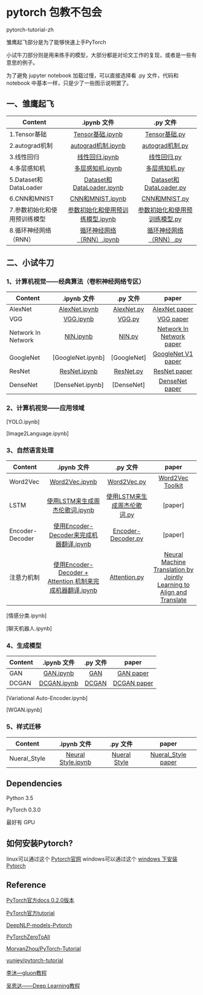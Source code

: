 # pytorch 包教不包会

pytorch-tutorial-zh

雏鹰起飞部分是为了能够快速上手PyTorch

小试牛刀部分则是用来练手的模型，大部分都是对论文工作的复现，或者是一些有意思的例子。

为了避免 jupyter notebook 加载过慢，可以直接选择看 .py 文件，代码和 notebook 中基本一样，只是少了一些图示说明罢了。


## 一、雏鹰起飞

| Content    | .ipynb 文件  |  .py 文件 |
| ------------------ | :---------------------: | :--------------------------: |
| 1.Tensor基础 |  [Tensor基础.ipynb](./basis/1、Tensor基础.ipynb) | [Tensor基础.py](./basis/py/tensor_basis.py) |
| 2.autograd机制 | [autograd机制.ipynb](./basis/2、autograd机制.ipynb) | [autograd机制.py](./basis/py/autograd.py) |
| 3.线性回归 | [线性回归.ipynb](./basis/3、线性回归.ipynb) | [线性回归.py](./basis/py/linear_regression.py) |
| 4.多层感知机 | [多层感知机.ipynb](./basis/4、多层感知机.ipynb) | [多层感知机.py](./basis/py/mlp.py) |
| 5.Dataset和DataLoader | [Dataset和DataLoader.ipynb](./basis/5、Dataset和DataLoader.ipynb) | [Dataset和DataLoader.py](./basis/py/dataset.py) |
| 6.CNN和MNIST | [CNN和MNIST.ipynb](./basis/CNN和MNIST.ipynb) | [CNN和MNIST.py](./basis/py/simplecnn.py) |
| 7.参数初始化和使用预训练模型 | [参数初始化和使用预训练模型.ipynb](./basis/参数初始化和使用预训练模型.ipynb) | [参数初始化和使用预训练模型.py](./basis/py/pretrain.py) |
| 8.循环神经网络（RNN） | [循环神经网络（RNN）.ipynb](./basis/rnn.ipynb) | [循环神经网络（RNN）.py](./basis/py/rnn.py) |


## 二、小试牛刀


### 1、计算机视觉——经典算法（卷积神经网络专区）

| Content    | .ipynb 文件  |  .py 文件 |  paper  |
| ------------------ | :---------------------: | :--------------------------: |:--------------------------: |
| AlexNet |  [AlexNet.ipynb](./CV/AlexNet.ipynb) | [AlexNet.py](./CV/py/AlexNet.py) |  [AlexNet paper](https://tinyurl.com/j4pu2rc) |
| VGG |  [VGG.ipynb](./CV/VGG.ipynb) |  [VGG.py](./CV/py/VGG.py) |  [VGG paper](https://arxiv.org/abs/1409.1556) |
| Network In Network |  [NIN.ipynb](./CV/NIN.ipynb) | [NIN.py](./CV/py/NIN.py) |  [Network In Network paper](https://arxiv.org/abs/1312.4400) |
| GoogleNet |  [GoogleNet.ipynb] | [GoogleNet] |  [GoogleNet V1 paper](https://arxiv.org/abs/1409.4842) |
| ResNet | [ResNet.ipynb](./CV/ResNet.ipynb) | [ResNet.py](./CV/py/ResNet.py) |  [ResNet paper](https://arxiv.org/abs/1512.03385) |
| DenseNet |  [DenseNet.ipynb] | [DenseNet] |  [DenseNet paper](https://arxiv.org/abs/1608.06993) |


### 2、计算机视觉——应用领域

[YOLO.ipynb]

[Image2Language.ipynb]


### 3、自然语言处理

| Content    | .ipynb 文件  |  .py 文件 |  paper  |
| ------------------ | :---------------------: | :--------------------------: |:--------------------------: |
| Word2Vec |  [Word2Vec.ipynb](./NLP/Word2Vec.ipynb) | [Word2Vec.py](./NLP/py/word2vec.py)  |  [Word2Vec Toolkit](https://code.google.com/archive/p/word2vec/) |
| LSTM |  [使用LSTM来生成周杰伦歌词.ipynb](./NLP/LSTM.ipynb) | [使用LSTM来生成周杰伦歌词.py](./NLP/py/lstm.py) |  [paper] |
| Encoder-Decoder |  [使用Encoder-Decoder来完成机器翻译.ipynb](./NLP/encode_decoder.ipynb) | [Encoder-Decoder.py](./NLP/py/encoder_decoder.py) |  [paper] |
| 注意力机制 |  [使用Encoder-Decoder + Attention 机制来完成机器翻译.ipynb](./NLP/attention.ipynb) | [Attention.py](./NLP/py/attention.py) |  [Neural Machine Translation by Jointly Learning to Align and Translate](https://arxiv.org/abs/1409.0473) |

[情感分类.ipynb]

[聊天机器人.ipynb]


### 4、生成模型

| Content    | .ipynb 文件  |  .py 文件 |  paper  |
| ------------------ | :---------------------: | :--------------------------: |:--------------------------: |
| GAN |  [GAN.ipynb](./GAN/GAN.ipynb) | [GAN](./GAN/py/GAN.py) |  [GAN paper](https://arxiv.org/abs/1406.2661) |
| DCGAN |  [DCGAN.ipynb](./GAN/DCGAN.ipynb) | [DCGAN](./GAN/py/DCGAN.py) |  [DCGAN paper](https://arxiv.org/abs/1511.06434) |

[Variational Auto-Encoder.ipynb]

[WGAN.ipynb]


### 5、样式迁移

| Content    | .ipynb 文件  |  .py 文件 |  paper  |
| ------------------ | :---------------------: | :--------------------------: |:--------------------------: |
| Nueral_Style |  [Neural Style.ipynb](./Nueral_Style/neural_style.ipynb) | [Nueral Style](./Nueral_Style/py/neural_style.py) | [Nueral_Style paper](https://arxiv.org/abs/1508.06576) |





## Dependencies

Python 3.5

PyTorch 0.3.0

最好有 GPU


## 如何安装Pytorch?

linux可以通过这个 [Pytorch官网](http://pytorch.org/)
windows可以通过这个 [windows 下安装Pytorch](https://zhuanlan.zhihu.com/p/26871672)





## Reference

[PyTorch官方docs 0.2.0版本](http://pytorch.org/docs/0.2.0/)

[PyTorch官方tutorial](http://pytorch.org/tutorials/)

[DeepNLP-models-Pytorch](https://github.com/DSKSD/DeepNLP-models-Pytorch)

[PyTorchZeroToAll](https://github.com/hunkim/PyTorchZeroToAll)

[MorvanZhou/PyTorch-Tutorial](https://github.com/MorvanZhou/PyTorch-Tutorial)

[yunjey/pytorch-tutorial](https://github.com/yunjey/pytorch-tutorial)

[李沐—gluon教程](https://zh.gluon.ai/index.html)

[吴恩达——Deep Learning教程](https://www.coursera.org/specializations/deep-learning)

